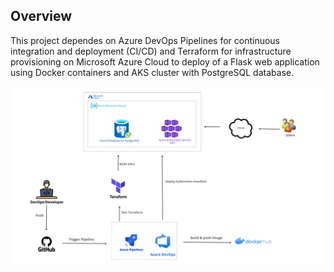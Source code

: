 ## Overview
 This project dependes on Azure DevOps Pipelines for continuous integration and deployment (CI/CD) and Terraform for infrastructure provisioning on Microsoft Azure Cloud to deploy of a Flask web application using Docker containers and AKS cluster with PostgreSQL database.

![Presentation](https://github.com/ahmedalaa14/Azure-DevOps/blob/main/Images/Presentation.gif)